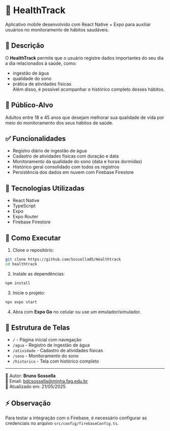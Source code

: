 # 📱 HealthTrack

Aplicativo mobile desenvolvido com React Native + Expo para auxiliar usuários no monitoramento de hábitos saudáveis.

## 🧠 Descrição

O **HealthTrack** permite que o usuário registre dados importantes do seu dia a dia relacionados à saúde, como:

- ingestão de água
- qualidade do sono
- prática de atividades físicas  
  Além disso, é possível acompanhar o histórico completo desses hábitos.

## 🎯 Público-Alvo

Adultos entre 18 e 45 anos que desejam melhorar sua qualidade de vida por meio do monitoramento dos seus hábitos de saúde.

## ✅ Funcionalidades

- Registro diário de ingestão de água
- Cadastro de atividades físicas com duração e data
- Monitoramento da qualidade do sono (data e horas dormidas)
- Histórico geral consolidado com todos os registros
- Persistência dos dados em nuvem com Firebase Firestore

## 🧰 Tecnologias Utilizadas

- React Native
- TypeScript
- Expo
- Expo Router
- Firebase Firestore

## 🚀 Como Executar

1. Clone o repositório:

```bash
git clone https://github.com/Sossella05/Healthtrack
cd healthtrack
```

2. Instale as dependências:

```bash
npm install
```

3. Inicie o projeto:

```bash
npx expo start
```

4. Abra com **Expo Go** no celular ou use um emulador/simulador.

## 🧪 Estrutura de Telas

- `/` - Página inicial com navegação
- `/agua` - Registro de ingestão de água
- `/atividade` - Cadastro de atividades físicas
- `/sono` - Monitoramento do sono
- `/historico` - Tela com histórico completo

---

👤 Autor: **Bruno Sossella**  
📧 Email: bdcsossella@minha.fag.edu.br  
📆 Atualizado em: 21/05/2025

## ⚡ Observação

Para testar a integração com o Firebase, é necessário configurar as credenciais no arquivo `src/config/firebaseConfig.ts`.
